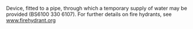 Device, fitted to a pipe, through which a temporary supply of water may be provided (BS6100 330 6107).
For further details on fire hydrants, see www.firehydrant.org
